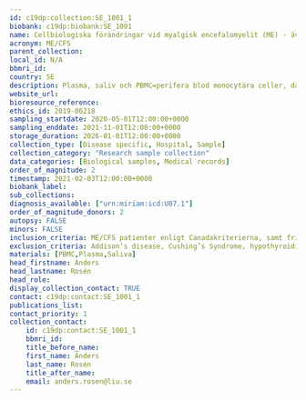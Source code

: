 ```yaml
---
id: c19dp:collection:SE_1001_1
biobank: c19dp:biobank:SE_1001
name: Cellbiologiska förändringar vid myalgisk encefalomyelit (ME) - även kallat kroniskt trötthetssyndrom- fokus på post-SARS-CoV-2-virus fatigue syndrom.
acronym: ME/CFS
parent_collection:
local_id: N/A
bbmri_id:
country: SE
description: Plasma, saliv och PBMC=perifera blod monocytära celler, där varje deltagare (ME/CFS patienter, friska kontroller och long-covid patienter) lämnar prov 4 gånger under ett år.
website_url:
bioresource_reference:
ethics_id: 2019-06218
sampling_startdate: 2020-05-01T12:00:00+0000
sampling_enddate: 2021-11-01T12:00:00+0000
storage_duration: 2026-01-01T12:00:00+0000
collection_type: [Disease specific, Hospital, Sample]
collection_category: "Research sample collection"
data_categories: [Biological samples, Medical records]
order_of_magnitude: 2
timestamp: 2021-02-03T12:00:00+0000
biobank_label:
sub_collections:
diagnosis_available: ["urn:miriam:icd:U07.1"]
order_of_magnitude_donors: 2
autopsy: FALSE
minors: FALSE
inclusion_criteria: ME/CFS patienter enligt Canadakriterierna, samt friska ålders-och könsmatchade kontrollpersoner.
exclusion_criteria: Addison’s disease, Cushing’s Syndrome, hypothyroidism, hyperthyroidism, iron deficiency, treatable forms of anemia, iron overload syndrome, diabetes mellitus, cancer, upper airway resistance syndrome and obstructive or central sleep apnea; rheumatological disorders such as rheumatoid arthritis, lupus, polymyositis and polymyalgia rheumatica; immune disorders such as AIDS; neurological disorders such as multiple sclerosis (MS), Parkinsonism, myasthenia gravis and B12 deficiency; infectious diseases such as tuberculosis, chronic hepatitis, Lyme disease etc.; primary psychiatric disorders and substance abuse.
materials: [PBMC,Plasma,Saliva]
head_firstname: Anders
head_lastname: Rosén
head_role:
display_collection_contact: TRUE
contact: c19dp:contact:SE_1001_1
publications_list:
contact_priority: 1
collection_contact:
    id: c19dp:contact:SE_1001_1
    bbmri_id:
    title_before_name:
    first_name: Anders
    last_name: Rosén
    title_after_name:
    email: anders.rosen@liu.se
---
```

